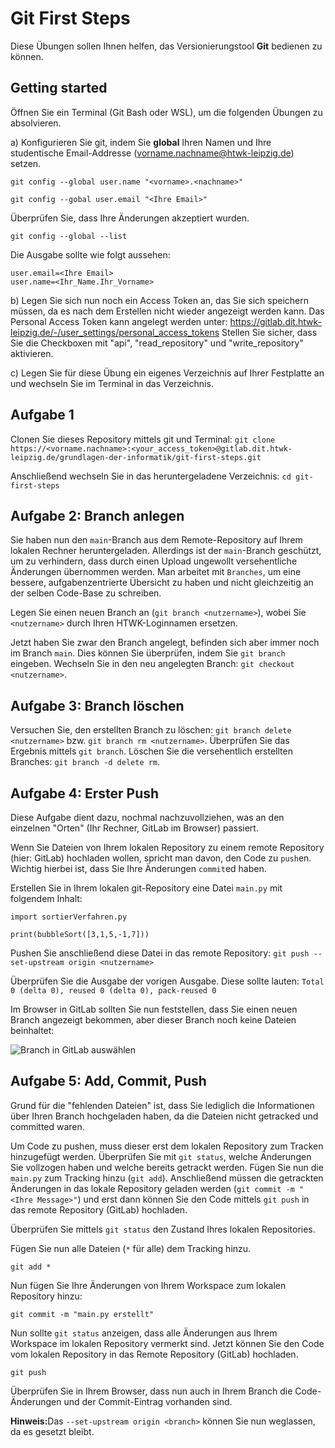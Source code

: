# Git First Steps

Diese Übungen sollen Ihnen helfen, das Versionierungstool **Git** bedienen zu können.

## Getting started

Öffnen Sie ein Terminal (Git Bash oder WSL), um die folgenden Übungen zu absolvieren.

a) Konfigurieren Sie git, indem Sie **global** Ihren Namen und Ihre studentische Email-Addresse (vorname.nachname@htwk-leipzig.de) setzen.

`git config --global user.name "<vorname>.<nachname>"`

`git config --gobal user.email "<Ihre Email>"`

Überprüfen Sie, dass Ihre Änderungen akzeptiert wurden.

`git config --global --list`

Die Ausgabe sollte wie folgt aussehen:

```
user.email=<Ihre Email>
user.name=<Ihr_Name.Ihr_Vorname>
```

b) Legen Sie sich nun noch ein Access Token an, das Sie sich speichern müssen, da es nach dem Erstellen nicht wieder angezeigt werden kann. Das Personal Access Token kann angelegt werden unter: https://gitlab.dit.htwk-leipzig.de/-/user_settings/personal_access_tokens Stellen Sie sicher, dass Sie die Checkboxen mit "api", "read_repository" und "write_repository" aktivieren.

c) Legen Sie für diese Übung ein eigenes Verzeichnis auf Ihrer Festplatte an und wechseln Sie im Terminal in das Verzeichnis.

## Aufgabe 1

Clonen Sie dieses Repository mittels git und Terminal:
`git clone https://<vorname.nachname>:<your_access_token>@gitlab.dit.htwk-leipzig.de/grundlagen-der-informatik/git-first-steps.git`

Anschließend wechseln Sie in das heruntergeladene Verzeichnis:
`cd git-first-steps`

## Aufgabe 2: Branch anlegen

Sie haben nun den `main`-Branch aus dem Remote-Repository auf Ihrem lokalen Rechner heruntergeladen. Allerdings ist der `main`-Branch geschützt, um zu verhindern, dass durch einen Upload ungewollt versehentliche Änderungen übernommen werden. Man arbeitet mit `Branches`, um eine bessere, aufgabenzentrierte Übersicht zu haben und nicht gleichzeitig an der selben Code-Base zu schreiben.

 Legen Sie einen neuen Branch an (`git branch <nutzername>`), wobei Sie `<nutzername>` durch Ihren HTWK-Loginnamen ersetzen.

Jetzt haben Sie zwar den Branch angelegt, befinden sich aber immer noch im Branch `main`. Dies können Sie überprüfen, indem Sie `git branch` eingeben. Wechseln Sie in den neu angelegten Branch: `git checkout <nutzername>`.

## Aufgabe 3: Branch löschen

Versuchen Sie, den erstellten Branch zu löschen: `git branch delete <nutzername>` bzw. `git branch rm <nutzername>`.
Überprüfen Sie das Ergebnis mittels `git branch`.
Löschen Sie die versehentlich erstellten Branches: `git branch -d delete rm`.

## Aufgabe 4: Erster Push

Diese Aufgabe dient dazu, nochmal nachzuvollziehen, was an den einzelnen "Orten" (Ihr Rechner, GitLab im Browser) passiert.

Wenn Sie Dateien von Ihrem lokalen Repository zu einem remote Repository (hier: GitLab) hochladen wollen, spricht man davon, den Code zu `push`en. Wichtig hierbei ist, dass Sie Ihre Änderungen `commit`ed haben.

Erstellen Sie in Ihrem lokalen git-Repository eine Datei `main.py` mit folgendem Inhalt:
```
import sortierVerfahren.py

print(bubbleSort([3,1,5,-1,7]))
```

Pushen Sie anschließend diese Datei in das remote Repository: `git push --set-upstream origin <nutzername>`

Überprüfen Sie die Ausgabe der vorigen Ausgabe. Diese sollte lauten: `Total 0 (delta 0), reused 0 (delta 0), pack-reused 0`

Im Browser in GitLab sollten Sie nun feststellen, dass Sie einen neuen Branch angezeigt bekommen, aber dieser Branch noch keine Dateien beinhaltet:

![Branch in GitLab auswählen](https://gitlab.dit.htwk-leipzig.de/grundlagen-der-informatik/git-first-steps/-/blob/main/branch_selection.png)

## Aufgabe 5: Add, Commit, Push

Grund für die "fehlenden Dateien" ist, dass Sie lediglich die Informationen über Ihren Branch hochgeladen haben, da die Dateien nicht getracked und committed waren.

Um Code zu pushen, muss dieser erst dem lokalen Repository zum Tracken hinzugefügt werden. Überprüfen Sie mit `git status`, welche Änderungen Sie vollzogen haben und welche bereits getrackt werden. Fügen Sie nun die `main.py` zum Tracking hinzu (`git add`). Anschließend müssen die getrackten Änderungen in das lokale Repository geladen werden (`git commit -m "<Ihre Message>"`) und erst dann können Sie den Code mittels `git push` in das remote Repository (GitLab) hochladen.

Überprüfen Sie mittels `git status` den Zustand Ihres lokalen Repositories.

Fügen Sie nun alle Dateien (`*` für alle) dem Tracking hinzu.

`git add *`

Nun fügen Sie Ihre Änderungen von Ihrem Workspace zum lokalen Repository hinzu:

`git commit -m "main.py erstellt"`

Nun sollte `git status` anzeigen, dass alle Änderungen aus Ihrem Workspace im lokalen Repository vermerkt sind. Jetzt können Sie den Code vom lokalen Repository in das Remote Repository (GitLab) hochladen.

`git push`

Überprüfen Sie in Ihrem Browser, dass nun auch in Ihrem Branch die Code-Änderungen und der Commit-Eintrag vorhanden sind.

<strong>Hinweis:</strong>Das `--set-upstream origin <branch>` können Sie nun weglassen, da es gesetzt bleibt.